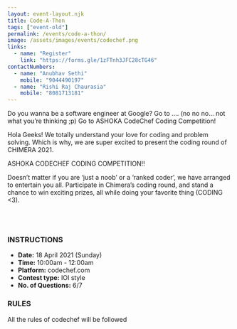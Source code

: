 ```yaml
---
layout: event-layout.njk
title: Code-A-Thon
tags: ["event-old"]
permalink: /events/code-a-thon/
image: /assets/images/events/codechef.png
links:
  - name: "Register"
    link: "https://forms.gle/1zFTnh3JFC28cTG46"
contactNumbers:
  - name: "Anubhav Sethi"
    mobile: "9044490197"
  - name: "Rishi Raj Chaurasia"
    mobile: "8081713181"
---
```


Do you wanna be a software engineer at Google? Go to …. (no no no... not what you’re thinking ;p)
Go to ASHOKA CodeChef Coding Competition!

Hola Geeks! 
We totally understand your love for coding and problem solving. Which is why, we are super excited to present the coding round of CHIMERA 2021.

ASHOKA CODECHEF CODING COMPETITION!!

Doesn’t matter if you are ‘just a noob’ or a ‘ranked coder’, we have arranged to entertain you all. Participate in Chimera’s coding round, and stand a chance to win exciting prizes, all while doing your favorite thing (CODING <3).

</br>
</br>

### INSTRUCTIONS

- __Date:__ 18 April 2021 (Sunday)
- __Time:__ 10:00am - 12:00am
- __Platform:__ codechef.com
- __Contest type:__ IOI style
- __No. of Questions:__ 6/7

### RULES 
All the rules of codechef will be followed